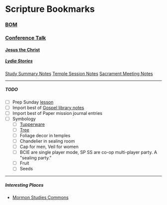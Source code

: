 # Scripture Bookmarks

### [BOM](https://www.churchofjesuschrist.org/study/scriptures/bofm/3-ne/12?lang=eng)

### [Conference Talk](https://www.churchofjesuschrist.org/study/general-conference/2023/10/27phillips?lang=eng&id=p7#p7)

#### [Jesus the Christ](https://www.churchofjesuschrist.org/study/manual/jesus-the-christ/chapter-27?id=title4,p9&lang=eng#title4)

##### [Lydia Stories](https://www.churchofjesuschrist.org/study/manual/book-of-mormon-stories-2024/03-return-to-jerusalem?lang=eng)

[Study Summary Notes](Study%20Recap.md)
[Temple Session Notes](/Location-Notes/Temple%20Sessions.md)
[Sacrament Meeting Notes](/Location-Notes/Sacrament%20Meeting.md)


***

##### TODO
- [ ] Prep Sunday [lesson](Lessons-Taught/1-Utah%20Area%20Ministering.md) 
- [ ] Import best of [Gospel library notes](https://www.churchofjesuschrist.org/notes)
- [ ] Import best of Paper mission journal entries
- [ ] Symbology
	- [ ] [Tupperware](/Glossary/Tupperware.md)
	- [ ] [Tree](/Glossary/Tree.md)
	- [ ] Foliage decor in temples 
	- [ ] Chandelier in sealing room
	- [ ] Cap for men, Veil for women
	- [ ] BCIE are single player mode, SP SS are co-op multi-player party. A "sealing party."
	- [ ] Fruit
	- [ ] Seeds

***
##### Interesting Places
- [Mormon Studies Commons](https://network.bepress.com/arts-and-humanities/religion/mormon-studies)
